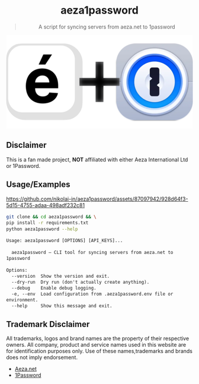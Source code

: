 <h1 align="center">aeza1password</h1>
<blockquote align="center">
  A script for syncing servers from aeza.net to 1password
</blockquote>

<p align="center">
  <img src="https://github.com/nikolai-in/aeza1password/blob/master/aeza1password.png?raw=true" alt="Sublime's custom image"/>
</p>

## Disclaimer

This is a fan made project, **NOT** affiliated with either Aeza International Ltd or 1Password.

## Usage/Examples

https://github.com/nikolai-in/aeza1password/assets/87097942/928d64f3-5d15-4755-adaa-498adf232c81

```bash
git clone && cd aeza1password && \
pip install -r requirements.txt
python aeza1password --help
```

```text
Usage: aeza1password [OPTIONS] [API_KEYS]...

  aeza1password — CLI tool for syncing servers from aeza.net to 1password

Options:
  --version  Show the version and exit.
  --dry-run  Dry run (don't actually create anything).
  --debug    Enable debug logging.
  -e, --env  Load configuration from .aeza1password.env file or environment.
  --help     Show this message and exit.
```

## Trademark Disclaimer

All trademarks, logos and brand names are the property of their respective owners. All company, product and service names used in this website are for identification purposes only. Use of these names,trademarks and brands does not imply endorsement.

- [Aeza.net](https://aeza.net/)
- [1Password](https://1password.com)
